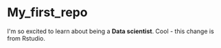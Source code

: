# My_first_repo
I'm so excited to learn about being a **Data scientist**.
Cool - this change is from Rstudio.
